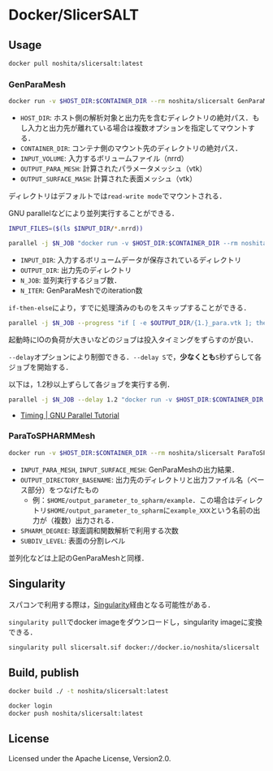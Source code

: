 # Docker/SlicerSALT

## Usage

```sh
docker pull noshita/slicersalt:latest
```

### GenParaMesh

```sh
docker run -v $HOST_DIR:$CONTAINER_DIR --rm noshita/slicersalt GenParaMeshCLP -- $INPUT_VOLUME $OUTPUT_PARA_MESH $OUTPUT_SURFACE_MASH
```

* `HOST_DIR`: ホスト側の解析対象と出力先を含むディレクトリの絶対パス．もし入力と出力先が離れている場合は複数オプションを指定してマウントする．
* `CONTAINER_DIR`: コンテナ側のマウント先のディレクトリの絶対パス．
* `INPUT_VOLUME`: 入力するボリュームファイル（nrrd）
* `OUTPUT_PARA_MESH`: 計算されたパラメータメッシュ（vtk）
* `OUTPUT_SURFACE_MASH`: 計算された表面メッシュ（vtk）

ディレクトリはデフォルトでは`read-write mode`でマウントされる．

GNU parallelなどにより並列実行することができる．

```sh
INPUT_FILES=($(ls $INPUT_DIR/*.nrrd))

parallel -j $N_JOB "docker run -v $HOST_DIR:$CONTAINER_DIR --rm noshita/slicersalt GenParaMeshCLP --iter $N_ITER -- GenParaMeshCLP -- $INPUT_DIR/{1} $OUTPUT_DIR/{1.}_para.vtk $OUTPUT_DIR/{1.}_surf.vtk" ::: ${INPUT_FILES[@]}
```

* `INPUT_DIR`: 入力するボリュームデータが保存されているディレクトリ
* `OUTPUT_DIR`: 出力先のディレクトリ
* `N_JOB`: 並列実行するジョブ数．
* `N_ITER`: GenParaMeshでのiteration数

`if-then-else`により，すでに処理済みのものをスキップすることができる．

```sh
parallel -j $N_JOB --progress "if [ -e $OUTPUT_DIR/{1.}_para.vtk ]; then echo skip: $INPUT_DIR/{1}; else docker run -v $HOST_DIR:$CONTAINER_DIR noshita/slicersalt GenParaMeshCLP --iter $N_ITER -- $INPUT_DIR/{1} $OUTPUT_DIR/{1.}_para.vtk $OUTPUT_DIR/{1.}_surf.vtk; fi" ::: ${INPUT_FILES[@]}
```


起動時にIOの負荷が大きいなどのジョブは投入タイミングをずらすのが良い．

`--delay`オプションにより制御できる．`--delay S`で，**少なくとも**`S`秒ずらして各ジョブを開始する．

以下は，1.2秒以上ずらして各ジョブを実行する例．

```sh
parallel -j $N_JOB --delay 1.2 "docker run -v $HOST_DIR:$CONTAINER_DIR --rm noshita/slicersalt GenParaMeshCLP --iter $N_ITER -- GenParaMeshCLP -- $INPUT_DIR/{1} $OUTPUT_DIR/{1.}_para.vtk $OUTPUT_DIR/{1.}_surf.vtk" ::: ${INPUT_FILES[@]}
```

* [Timing | GNU Parallel Tutorial](https://www.gnu.org/software/parallel/parallel_tutorial.html#timing)

### ParaToSPHARMMesh

```sh
docker run -v $HOST_DIR:$CONTAINER_DIR --rm noshita/slicersalt ParaToSPHARMMeshCLP --spharmDegree $SPHARM_DEGREE --subdivLevel $SUBDIV_LEVEL -- $INPUT_PARA_MESH $INPUT_SURFACE_MESH $OUTPUT_DIRECTORY_BASENAME
```
* `INPUT_PARA_MESH`, `INPUT_SURFACE_MESH`: GenParaMeshの出力結果．
* `OUTPUT_DIRECTORY_BASENAME`: 出力先のディレクトリと出力ファイル名（ベース部分）をつなげたもの
  * 例：`$HOME/output_parameter_to_spharm/example`．この場合はディレクトリ`$HOME/output_parameter_to_spharm`に`example_XXX`という名前の出力が（複数）出力される．
* `SPHARM_DEGREE`: 球面調和関数解析で利用する次数
* `SUBDIV_LEVEL`: 表面の分割レベル

並列化などは上記のGenParaMeshと同様．


## Singularity

スパコンで利用する際は，[Singularity](https://docs.sylabs.io/guides/latest/user-guide/)経由となる可能性がある．

`singularity pull`でdocker imageをダウンロードし，singularity imageに変換できる．

```sh
singularity pull slicersalt.sif docker://docker.io/noshita/slicersalt
```


## Build, publish

```sh
docker build ./ -t noshita/slicersalt:latest
```

```sh
docker login
docker push noshita/slicersalt:latest
```


## License
Licensed under the Apache License, Version2.0.